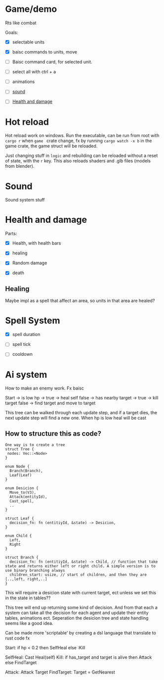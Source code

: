 # Game/demo

Rts like combat



Goals:
* [x] selectable units
* [x] baisc commands to units, move
* [ ] Baisc command card, for selected unit.
* [ ] select all with ctrl + a
* [ ] animations
* [ ] [sound](#sound)
* [ ] [Health and damage](#health)



# Hot reload
Hot reload work on windows. Run the executable, can be run from root with `cargo r` when `game ` crate change, fx by running `cargo watch -x b` in the game crate, the game struct will be reloaded.

Just changing stuff in `logic` and rebuilding can be reloaded without a reset of state, with the `r` key. This also reloads shaders and .glb files (models from blender).


# <a name="sound"></a> Sound

Sound system stuff


# Health and damage <a name="health"></a>
Parts:
* [x] Health, with health bars
* [x] healing
* [x] Random damage
* [x] death


## Healing
Maybe impl as a spell that affect an area, so units in that area are healed?


# Spell System
* [x] spell duration
* [ ] spell tick
* [ ] cooldown



# Ai system

How to make an enemy work. Fx baisc

Start ->
  is low hp ->
    true -> heal self
    false ->
       has nearby target ->
         true -> kill target
         false -> find target and move to target


This tree can be walked through each update step, and if a target dies, the next update step will find a new one.
When hp is low heal will be cast

## How to structure this as code?
```
One way is to create a tree
struct Tree {
 nodes: Vec::<Node>
}

enum Node {
  Branch(Branch),
  Leaf(Leaf)
}

enum Desicion {
  Move_to(V3),
  Attack(entityId),
  Cast_spell,
  ..
}

struct Leaf {
  decision_fn: fn (entitiyId, &state) -> Desicion,
}

enum Child {
  Left,
  Right
}

struct Branch {
  decision_fn: fn (entitiyId, &state) -> Child, // function that take state and returns either left or right child. A simple version is to use binary branching always
  children_start: usize, // start of children, and then they are [..,left, right,..]
}
```


This will require a desicion state with current target, ect unless we set this in the state in tables??

This tree will end up returning some kind of decision.
And from that each a system can take all the decision for each agent and update their entity tables, animations ect.
Seperation the desicion tree and state handling seems like a good idea.


Can be made more 'scriptable' by creating a dsl language that translate to rust code fx

Start: if hp < 0.2 then SelfHeal else :Kill

SelfHeal: Cast Heal(self)
Kill: if has_target and target is alive then Attack else FindTarget

Attack: Attack Target
FindTarget: Target = GetNearest
